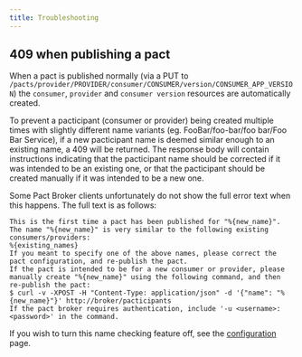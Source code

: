 ```yaml
---
title: Troubleshooting
---
```


## 409 when publishing a pact

When a pact is published normally \(via a PUT to `/pacts/provider/PROVIDER/consumer/CONSUMER/version/CONSUMER_APP_VERSION`\) the `consumer`, `provider` and `consumer version` resources are automatically created.

To prevent a pacticipant \(consumer or provider\) being created multiple times with slightly different name variants \(eg. FooBar/foo-bar/foo bar/Foo Bar Service\), if a new pacticipant name is deemed similar enough to an existing name, a 409 will be returned. The response body will contain instructions indicating that the pacticipant name should be corrected if it was intended to be an existing one, or that the pacticipant should be created manually if it was intended to be a new one.

Some Pact Broker clients unfortunately do not show the full error text when this happens. The full text is as follows:

```text
This is the first time a pact has been published for "%{new_name}".
The name "%{new_name}" is very similar to the following existing consumers/providers:
%{existing_names}
If you meant to specify one of the above names, please correct the pact configuration, and re-publish the pact.
If the pact is intended to be for a new consumer or provider, please manually create "%{new_name}" using the following command, and then re-publish the pact:
$ curl -v -XPOST -H "Content-Type: application/json" -d '{"name": "%{new_name}"}' http://broker/pacticipants
If the pact broker requires authentication, include '-u <username>:<password>' in the command.
```

If you wish to turn this name checking feature off, see the [configuration](../configuration.md#checking-for-potential-duplicate-pacticipant-names) page.

